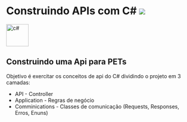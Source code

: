 # Construindo APIs com C# <img src="https://app.rocketseat.com.br/_next/image?url=%2Fassets%2Flogos%2Frocketseat-logo.svg&w=256&q=75">

<img src="https://efficient-sloth-d85.notion.site/image/https%3A%2F%2Fprod-files-secure.s3.us-west-2.amazonaws.com%2F08f749ff-d06d-49a8-a488-9846e081b224%2F8ef05315-5942-4723-aceb-5359a828f285%2FC.png?table=block&id=61b5a711-3519-42bf-b2f3-69351f85990d&spaceId=08f749ff-d06d-49a8-a488-9846e081b224&width=250&userId=&cache=v2" width="60" alt="c#">

## Construindo uma Api para PETs

Objetivo é exercitar os conceitos de api do C# dividindo o projeto em 3 camadas:
- API - Controller
- Application - Regras de negócio
- Comminications - Classes de comunicação (Requests, Responses, Erros, Enuns)

